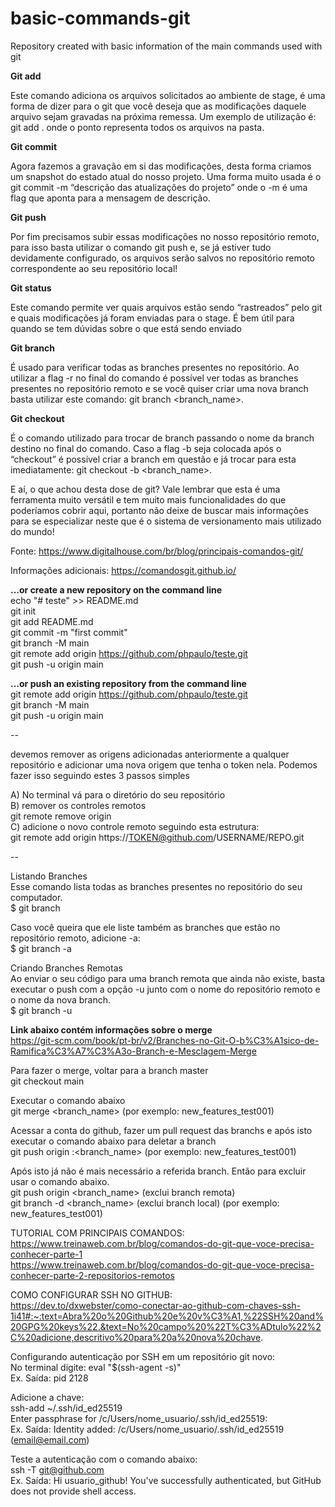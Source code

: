 # basic-commands-git
Repository created with basic information of the main commands used with git


**Git add**

Este comando adiciona os arquivos solicitados ao ambiente de stage, é uma forma de dizer para o git que você deseja que as modificações daquele arquivo sejam gravadas na próxima remessa. Um exemplo de utilização é: git add . onde o ponto representa todos os arquivos na pasta.

**Git commit**

Agora fazemos a gravação em si das modificações, desta forma criamos um snapshot do estado atual do nosso projeto. Uma forma muito usada é o git commit -m “descrição das atualizações do projeto” onde o -m é uma flag que aponta para a mensagem de descrição.

**Git push**

Por fim precisamos subir essas modificações no nosso repositório remoto, para isso basta utilizar o comando git push e, se já estiver tudo devidamente configurado, os arquivos serão salvos no repositório remoto correspondente ao seu repositório local!

**Git status**

Este comando permite ver quais arquivos estão sendo “rastreados” pelo git e quais modificações já foram enviadas para o stage. É bem útil para quando se tem dúvidas sobre o que está sendo enviado

**Git branch**

É usado para verificar todas as branches presentes no repositório. Ao utilizar a flag -r no final do comando é possível ver todas as branches presentes no repositório remoto e se você quiser criar uma nova branch basta utilizar este comando: git branch <branch_name>.

**Git checkout**

É o comando utilizado para trocar de branch passando o nome da branch destino no final do comando. Caso a flag -b seja colocada após o “checkout” é possível criar a branch em questão e já trocar para esta imediatamente: git checkout -b <branch_name>.

E aí, o que achou desta dose de git? Vale lembrar que esta é uma ferramenta muito versátil e tem muito mais funcionalidades do que poderíamos cobrir aqui, portanto não deixe de buscar mais informações para se especializar neste que é o sistema de versionamento mais utilizado do mundo!

Fonte: https://www.digitalhouse.com/br/blog/principais-comandos-git/

Informações adicionais:
https://comandosgit.github.io/

**…or create a new repository on the command line**  
echo "# teste" >> README.md  
git init  
git add README.md  
git commit -m "first commit"  
git branch -M main  
git remote add origin https://github.com/phpaulo/teste.git  
git push -u origin main  

**…or push an existing repository from the command line**  
git remote add origin https://github.com/phpaulo/teste.git  
git branch -M main  
git push -u origin main  

--

devemos remover as origens adicionadas anteriormente a qualquer repositório e adicionar uma nova origem que tenha o token nela. Podemos fazer isso seguindo estes 3 passos simples  

A) No terminal vá para o diretório do seu repositório  
B) remover os controles remotos  
git remote remove origin   
C) adicione o novo controle remoto seguindo esta estrutura:  
git remote add origin https://TOKEN@github.com/USERNAME/REPO.git
  

--

Listando Branches  
Esse comando lista todas as branches presentes no repositório do seu computador.    
$ git branch  

Caso você queira que ele liste também as branches que estão no repositório remoto, adicione -a:    
$ git branch -a  

Criando Branches Remotas  
Ao enviar o seu código para uma branch remota que ainda não existe, basta executar o push com a opção -u junto com o nome do repositório remoto e o nome da nova branch.  
$ git branch -u  

**Link abaixo contém informações sobre o merge**  
https://git-scm.com/book/pt-br/v2/Branches-no-Git-O-b%C3%A1sico-de-Ramifica%C3%A7%C3%A3o-Branch-e-Mesclagem-Merge

Para fazer o merge, voltar para a branch master  
git checkout main  

Executar o comando abaixo  
git merge <branch_name> (por exemplo: new_features_test001)  

Acessar a conta do github, fazer um pull request das branchs e após isto executar o comando abaixo para deletar a branch  
git push origin :<branch_name> (por exemplo: new_features_test001)

Após isto já não é mais necessário a referida branch. Então para excluir usar o comando abaixo.  
git push origin <branch_name>  (exclui branch remota)  
git branch -d <branch_name>    (exclui branch local) (por exemplo: new_features_test001)

  

TUTORIAL COM PRINCIPAIS COMANDOS:  
https://www.treinaweb.com.br/blog/comandos-do-git-que-voce-precisa-conhecer-parte-1  
https://www.treinaweb.com.br/blog/comandos-do-git-que-voce-precisa-conhecer-parte-2-repositorios-remotos  

COMO CONFIGURAR SSH NO GITHUB:  
https://dev.to/dxwebster/como-conectar-ao-github-com-chaves-ssh-1i41#:~:text=Abra%20o%20Github%20e%20v%C3%A1,%22SSH%20and%20GPG%20keys%22.&text=No%20campo%20%22T%C3%ADtulo%22%2C%20adicione,descritivo%20para%20a%20nova%20chave.  

Configurando autenticação por SSH em um repositório git novo:  
No terminal digite: eval "$(ssh-agent -s)"  
Ex. Saída: pid 2128  

Adicione a chave:  
ssh-add ~/.ssh/id_ed25519  
Enter passphrase for /c/Users/nome_usuario/.ssh/id_ed25519:  
Ex. Saída: Identity added: /c/Users/nome_usuario/.ssh/id_ed25519 (email@email.com)  

Teste a autenticação com o comando abaixo:  
ssh -T git@github.com  
Ex. Saída: Hi usuario_github! You've successfully authenticated, but GitHub does not provide shell access.
